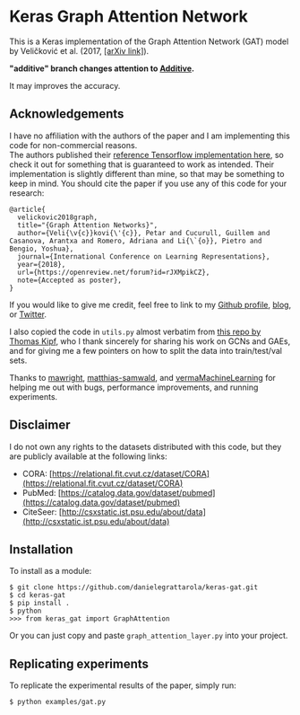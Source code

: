 # Keras Graph Attention Network
This is a Keras implementation of the Graph Attention Network (GAT) model by Veličković et al. (2017, [[arXiv link]](https://arxiv.org/abs/1710.10903)).

**"additive" branch changes attention to [Additive](https://arxiv.org/abs/1409.0473).**

It may improves the accuracy.

## Acknowledgements
I have no affiliation with the authors of the paper and I am implementing this code for non-commercial reasons.  
The authors published their [reference Tensorflow implementation here](https://github.com/PetarV-/GAT), so check it out for something that is guaranteed to work as intended. Their implementation is slightly different than mine, so that may be something to keep in mind.
You should cite the paper if you use any of this code for your research:
```
@article{
  velickovic2018graph,
  title="{Graph Attention Networks}",
  author={Veli{\v{c}}kovi{\'{c}}, Petar and Cucurull, Guillem and Casanova, Arantxa and Romero, Adriana and Li{\`{o}}, Pietro and Bengio, Yoshua},
  journal={International Conference on Learning Representations},
  year={2018},
  url={https://openreview.net/forum?id=rJXMpikCZ},
  note={Accepted as poster},
}
```
If you would like to give me credit, feel free to link to my [Github profile](https://github.com/danielegrattarola), [blog](https://danielegrattarola.github.io), or [Twitter](https://twitter.com/riceasphait).

I also copied the code in `utils.py` almost verbatim from [this repo by Thomas Kipf](https://github.com/tkipf/gcn), who I thank sincerely for sharing his work on GCNs and GAEs, and for giving me a few pointers on how to split the data into train/test/val sets.

Thanks to [mawright](https://github.com/mawright), [matthias-samwald](https://github.com/matthias-samwald), and [vermaMachineLearning](https://github.com/vermaMachineLearning) for helping me out with bugs, performance improvements, and running experiments.

## Disclaimer
I do not own any rights to the datasets distributed with this code, but they are publicly available at the following links:

- CORA: [https://relational.fit.cvut.cz/dataset/CORA](https://relational.fit.cvut.cz/dataset/CORA)
- PubMed: [https://catalog.data.gov/dataset/pubmed](https://catalog.data.gov/dataset/pubmed)
- CiteSeer: [http://csxstatic.ist.psu.edu/about/data](http://csxstatic.ist.psu.edu/about/data)

## Installation
To install as a module:
```
$ git clone https://github.com/danielegrattarola/keras-gat.git
$ cd keras-gat
$ pip install .
$ python
>>> from keras_gat import GraphAttention
```

Or you can just copy and paste `graph_attention_layer.py` into your project.

## Replicating experiments
To replicate the experimental results of the paper, simply run:
```sh
$ python examples/gat.py
```
